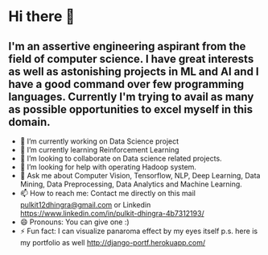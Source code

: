 # Hi there 👋

## I'm an assertive engineering aspirant from the field of computer science. I have great interests as well as astonishing projects in ML and AI and I have a good command over few programming languages. Currently I'm trying to avail as many as possible opportunities to excel myself in this domain.


- 🔭 I’m currently working on Data Science project
- 🌱 I’m currently learning Reinforcement Learning
- 👯 I’m looking to collaborate on Data science related projects.
- 🤔 I’m looking for help with operating Hadoop system.
- 💬 Ask me about Computer Vision, Tensorflow, NLP, Deep Learning, Data Mining, Data Preprocessing, Data Analytics and Machine Learning.
- 📫 How to reach me: Contact me directly on this mail pulkit12dhingra@gmail.com or Linkedin https://www.linkedin.com/in/pulkit-dhingra-4b7312193/
- 😄 Pronouns: You can give one :)
- ⚡ Fun fact: I can visualize panaroma effect by my eyes itself
p.s. here is my portfolio as well http://django-portf.herokuapp.com/
